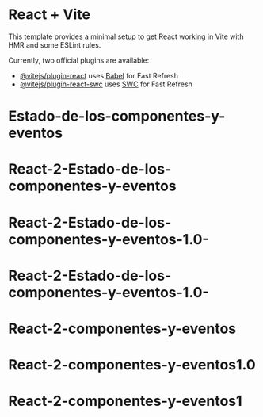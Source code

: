 # React + Vite

This template provides a minimal setup to get React working in Vite with HMR and some ESLint rules.

Currently, two official plugins are available:

- [@vitejs/plugin-react](https://github.com/vitejs/vite-plugin-react/blob/main/packages/plugin-react/README.md) uses [Babel](https://babeljs.io/) for Fast Refresh
- [@vitejs/plugin-react-swc](https://github.com/vitejs/vite-plugin-react-swc) uses [SWC](https://swc.rs/) for Fast Refresh
# Estado-de-los-componentes-y-eventos
# React-2-Estado-de-los-componentes-y-eventos
# React-2-Estado-de-los-componentes-y-eventos-1.0-
# React-2-Estado-de-los-componentes-y-eventos-1.0-
# React-2-componentes-y-eventos
# React-2-componentes-y-eventos1.0
# React-2-componentes-y-eventos1
